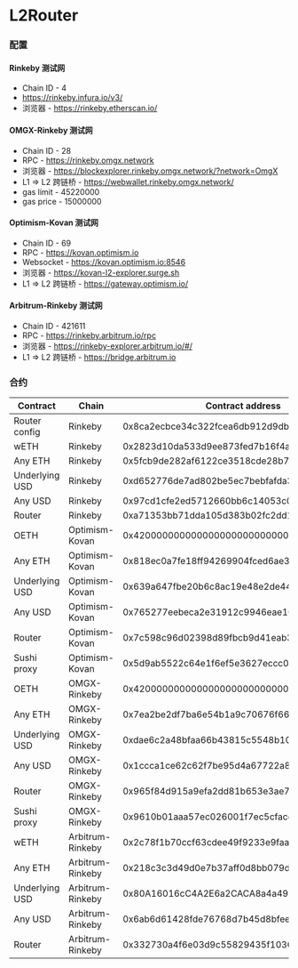 # L2Router
### 配置

#### Rinkeby 测试网
- Chain ID - 4
- https://rinkeby.infura.io/v3/
- 浏览器 - https://rinkeby.etherscan.io/

#### OMGX-Rinkeby 测试网
- Chain ID - 28
- RPC - https://rinkeby.omgx.network
- 浏览器 - https://blockexplorer.rinkeby.omgx.network/?network=OmgX
- L1 => L2 跨链桥 - https://webwallet.rinkeby.omgx.network/
- gas limit - 45220000
- gas price - 15000000

#### Optimism-Kovan 测试网
- Chain ID - 69
- RPC - https://kovan.optimism.io
- Websocket - https://kovan.optimism.io:8546
- 浏览器 - https://kovan-l2-explorer.surge.sh
- L1 => L2 跨链桥 - https://gateway.optimism.io/

#### Arbitrum-Rinkeby 测试网
- Chain ID - 421611
- RPC - https://rinkeby.arbitrum.io/rpc
- 浏览器 - https://rinkeby-explorer.arbitrum.io/#/
- L1 => L2 跨链桥 - https://bridge.arbitrum.io

### 合约
| Contract | Chain | Contract address |
| - | - | - |
| Router config | Rinkeby | 0x8ca2ecbce34c322fcea6db912d9dbfd2dda5920d |
| wETH | Rinkeby | 0x2823d10da533d9ee873fed7b16f4a962b2b7f181 |
| Any ETH | Rinkeby | 0x5fcb9de282af6122ce3518cde28b7089c9f97b26 |
| Underlying USD | Rinkeby | 0xd652776de7ad802be5ec7bebfafda37600222b48 |
| Any USD | Rinkeby | 0x97cd1cfe2ed5712660bb6c14053c0ecb031bff7d |
| Router | Rinkeby | 0xa71353bb71dda105d383b02fc2dd172c4d39ef8b |
| OETH | Optimism-Kovan | 0x4200000000000000000000000000000000000006 |
| Any ETH | Optimism-Kovan | 0x818ec0a7fe18ff94269904fced6ae3dae6d6dc0b |
| Underlying USD | Optimism-Kovan | 0x639a647fbe20b6c8ac19e48e2de44ea792c62c5c |
| Any USD | Optimism-Kovan | 0x765277eebeca2e31912c9946eae1021199b39c61 |
| Router | Optimism-Kovan | 0x7c598c96d02398d89fbcb9d41eab3df0c16f227d |
| Sushi proxy | Optimism-Kovan | 0x5d9ab5522c64e1f6ef5e3627eccc093f56167818 |
| OETH | OMGX-Rinkeby | 0x4200000000000000000000000000000000000006 |
| Any ETH | OMGX-Rinkeby | 0x7ea2be2df7ba6e54b1a9c70676f668455e329d29 |
| Underlying USD | OMGX-Rinkeby | 0xdae6c2a48bfaa66b43815c5548b10800919c993e |
| Any USD | OMGX-Rinkeby | 0x1ccca1ce62c62f7be95d4a67722a8fdbed6eecb4 |
| Router | OMGX-Rinkeby | 0x965f84d915a9efa2dd81b653e3ae736555d945f4 |
| Sushi proxy | OMGX-Rinkeby | 0x9610b01aaa57ec026001f7ec5cface51bfea0ba6 |
| wETH | Arbitrum-Rinkeby | 0x2c78f1b70ccf63cdee49f9233e9faa99d43aa07e |
| Any ETH | Arbitrum-Rinkeby | 0x218c3c3d49d0e7b37aff0d8bb079de36ae61a4c0 |
| Underlying USD | Arbitrum-Rinkeby | 0x80A16016cC4A2E6a2CACA8a4a498b1699fF0f844 |
| Any USD | Arbitrum-Rinkeby | 0x6ab6d61428fde76768d7b45d8bfeec19c6ef91a8 |
| Router | Arbitrum-Rinkeby | 0x332730a4f6e03d9c55829435f10360e13cfa41ff |